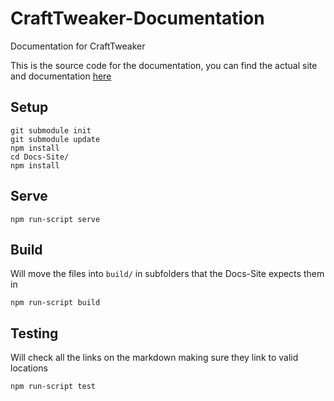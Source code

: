 # CraftTweaker-Documentation
Documentation for CraftTweaker

This is the source code for the documentation, you can find the actual site and documentation [here](http://docs.blamejared.com)

## Setup

```
git submodule init
git submodule update
npm install
cd Docs-Site/
npm install
```

## Serve

```
npm run-script serve
```

## Build

Will move the files into `build/` in subfolders that the Docs-Site expects them in
```
npm run-script build
```

## Testing

Will check all the links on the markdown making sure they link to valid locations
```
npm run-script test
```
